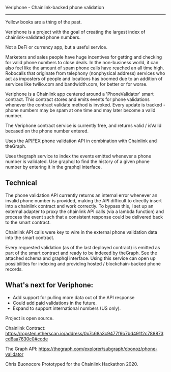 Veriphone - Chainlink-backed phone validation

---

Yellow books are a thing of the past.

Veriphone is a project with the goal of creating the largest index of chainlink-validated phone numbers.

Not a DeFi or currency app, but a useful service.

Marketers and sales people have huge incentives for getting and checking for valid phone numbers to close deals. In the non-business world, it can also feel like the amount of spam phone calls have reached an all time high. Robocalls that originate from telephony (nonphysical address) services who act as imposters of people and locations has boomed due to an addition of services like twilio.com and bandwidth.com, for better or for worse.

Veriphone is a Chainlink app centered around a 'PhoneValidator' smart contract. This contract stores and emits events for phone validations whenever the contract validate method is invoked. Every update is tracked - phone numbers may be spam at one time and may later become a valid number.

The Veriphone contract service is currently free, and returns valid / isValid becased on the phone number entered.

Uses the <a href="https://phonenumbervalidation.apifex.com/" target="_blank">APIFEX</a> phone validation API in combination with Chainlink and theGraph.

Uses thegraph service to index the events emitted whenever a phone number is validated. Use graphql to find the history of a given phone number by entering it in the graphql interface.

## Technical

The phone validation API currently returns an internal error whenever an invalid phone number is provided, making the API difficult to directly insert into a chainlink contract and work correctly. To bypass this, I set up an external adapter to proxy the chainlink API calls (via a lambda function) and process the event such that a consistent response could be delivered back to the smart contract.

Chainlink API calls were key to wire in the external phone validation data into the smart contract.

Every requested validation (as of the last deployed contract) is emitted as part of the smart contract and ready to be indexed by theGraph. See the attached schema and graphql interface. Using this service can open up possibilities for indexing and providing hosted / blockchain-backed phone records.

## What's next for Veriphone:

- Add support for pulling more data out of the API response
- Could add paid validations in the future.
- Expand to support international numbers (US only).

Project is open source.

Chainlink Contract: https://ropsten.etherscan.io/address/0x7c68a3c9477f9b7bd491f2c788873cd6aa7630c0#code

The Graph API: https://thegraph.com/explorer/subgraph/cbonoz/phone-validator

Chris Buonocore
Prototyped for the Chainlink Hackathon 2020.

<!--
Useful links
* https://github.com/robin-thomas/flyt/blob/master/src/truffle/contracts/Flyt.sol
-->
